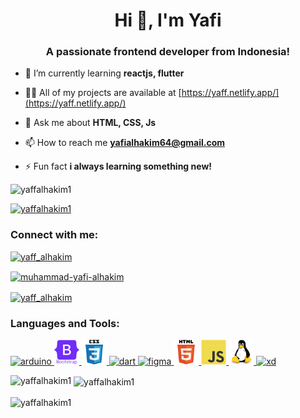 <h1 align="center">Hi 👋, I'm Yafi</h1>
<h3 align="center">A passionate frontend developer from Indonesia!</h3>

- 🌱 I’m currently learning **reactjs, flutter**

- 👨‍💻 All of my projects are available at [https://yaff.netlify.app/](https://yaff.netlify.app/)

- 💬 Ask me about **HTML, CSS, Js**

- 📫 How to reach me **yafialhakim64@gmail.com**

- ⚡ Fun fact **i always learning something new!**

<p align="left"> <img src="https://komarev.com/ghpvc/?username=yaffalhakim1&label=Profile%20views&color=0e75b6&style=flat" alt="yaffalhakim1" /> </p>

<p align="left"> <a href="https://github.com/ryo-ma/github-profile-trophy"><img src="https://github-profile-trophy.vercel.app/?username=yaffalhakim1" alt="yaffalhakim1" /></a> </p>


<h3 align="left">Connect with me:</h3>
<p align="left">
<p align="left"> <a href="https://twitter.com/yaff_alhakim" target="blank"><img src="https://img.shields.io/twitter/follow/yaff_alhakim?logo=twitter&style=for-the-badge" alt="yaff_alhakim" /></a> </p>

  
<a href="https://linkedin.com/in/muhammad-yafi-alhakim" target="blank"><img align="center" src="https://raw.githubusercontent.com/rahuldkjain/github-profile-readme-generator/neutral-icons/src/images/icons/Social/linked-in-alt.svg" alt="muhammad-yafi-alhakim" height="30" width="40" /></a>

<a href="https://instagram.com/yaff_alhakim" target="blank"><img align="center" src="https://raw.githubusercontent.com/rahuldkjain/github-profile-readme-generator/neutral-icons/src/images/icons/Social/instagram.svg" alt="yaff_alhakim" height="30" width="40" /></a>
</p>

<h3 align="left">Languages and Tools:</h3>
<p align="left"> <a href="https://www.arduino.cc/" target="_blank"> <img src="https://cdn.worldvectorlogo.com/logos/arduino-1.svg" alt="arduino" width="40" height="40"/> </a> <a href="https://getbootstrap.com" target="_blank"> <img src="https://raw.githubusercontent.com/devicons/devicon/master/icons/bootstrap/bootstrap-plain-wordmark.svg" alt="bootstrap" width="40" height="40"/> </a> <a href="https://www.w3schools.com/css/" target="_blank"> <img src="https://raw.githubusercontent.com/devicons/devicon/master/icons/css3/css3-original-wordmark.svg" alt="css3" width="40" height="40"/> </a> <a href="https://dart.dev" target="_blank"> <img src="https://www.vectorlogo.zone/logos/dartlang/dartlang-icon.svg" alt="dart" width="40" height="40"/> </a> <a href="https://www.figma.com/" target="_blank"> <img src="https://www.vectorlogo.zone/logos/figma/figma-icon.svg" alt="figma" width="40" height="40"/> </a> <a href="https://www.w3.org/html/" target="_blank"> <img src="https://raw.githubusercontent.com/devicons/devicon/master/icons/html5/html5-original-wordmark.svg" alt="html5" width="40" height="40"/> </a> <a href="https://developer.mozilla.org/en-US/docs/Web/JavaScript" target="_blank"> <img src="https://raw.githubusercontent.com/devicons/devicon/master/icons/javascript/javascript-original.svg" alt="javascript" width="40" height="40"/> </a> <a href="https://www.linux.org/" target="_blank"> <img src="https://raw.githubusercontent.com/devicons/devicon/master/icons/linux/linux-original.svg" alt="linux" width="40" height="40"/> </a> <a href="https://www.adobe.com/products/xd.html" target="_blank"> <img src="https://cdn.worldvectorlogo.com/logos/adobe-xd.svg" alt="xd" width="40" height="40"/> </a> </p>

<p><img align="left" src="https://github-readme-stats.vercel.app/api/top-langs?username=yaffalhakim1&show_icons=true&theme=tokyonight&locale=en&layout=compact" alt="yaffalhakim1" /></p>

<p>&nbsp;<img align="center" src="https://github-readme-stats.vercel.app/api?username=yaffalhakim1&show_icons=true&theme=tokyonight&locale=en" alt="yaffalhakim1" /></p>

<p><img align="center" src="https://github-readme-streak-stats.herokuapp.com/?user=yaffalhakim1&theme=default" alt="yaffalhakim1" /></p>
